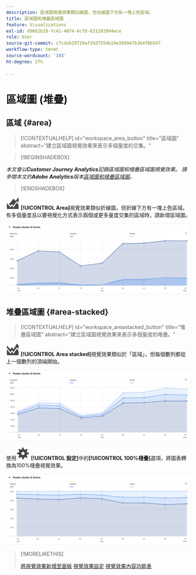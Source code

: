 ```yaml
---
description: 區域圖視覺效果類似線圖，但在線圖下方有一塊上色區域。
title: 區域圖和堆疊區域圖
feature: Visualizations
exl-id: d9662b29-fc41-4074-8cf6-031202994ece
role: User
source-git-commit: c7cdeb29729af35d7554b19e395047b364f0b547
workflow-type: tm+mt
source-wordcount: '193'
ht-degree: 27%

---
```


# 區域圖 (堆疊)

## 區域 {#area}

<!-- markdownlint-disable MD034 -->

>[!CONTEXTUALHELP]
>id="workspace_area_button"
>title="區域圖"
>abstract="建立區域圖視覺效果來表示多個量度的交集。"

<!-- markdownlint-enable MD034 -->


>[!BEGINSHADEBOX]

*本文會以&#x200B;**Customer Journey Analytics**記錄區域圖和棧疊區域圖視覺效果。 請參閱本文的&#x200B;**Adobe Analytics**版本[區域圖和棧疊區域圖](https://experienceleague.adobe.com/en/docs/analytics/analyze/analysis-workspace/visualizations/area)。*

>[!ENDSHADEBOX]


![GraphArea](/help/assets/icons/GraphArea.svg) **[!UICONTROL Area]**&#x200B;視覺效果類似折線圖，但折線下方有一塊上色區域。 有多個量度且以要視覺化方式表示兩個或更多量度交集的區域時，請新增區域圖。

![顯示多個量度的區域視覺效果](assets/area.png)

## 堆疊區域圖 {#area-stacked}

<!-- markdownlint-disable MD034 -->

>[!CONTEXTUALHELP]
>id="workspace_areastacked_button"
>title="堆疊區域圖"
>abstract="建立區域圖視覺效果來表示多個量度的堆疊。"

<!-- markdownlint-enable MD034 -->




![GraphAreaStacked](/help/assets/icons/GraphAreaStacked.svg) **[!UICONTROL Area stacked]**&#x200B;視覺效果類似於「區域」，但每個數列都從上一個數列的頂端開始。

![棧疊的區域，顯示前一個數列頂端的每個數列。](assets/area-stacked.png)

使用![設定](/help/assets/icons/Setting.svg) **[!UICONTROL 設定]**&#x200B;中的&#x200B;**[!UICONTROL 100%棧疊]**&#x200B;選項，將圖表轉換為100%棧疊視覺效果。

![棧疊區域顯示100%棧疊視覺效果。](assets/area-stacked100.png)

>[!MORELIKETHIS]
>
>[將視覺效果新增至面板](/help/analysis-workspace/visualizations/freeform-analysis-visualizations.md#add-visualizations-to-a-panel)
>[視覺效果設定](/help/analysis-workspace/visualizations/freeform-analysis-visualizations.md#settings)
>[視覺效果內容功能表](/help/analysis-workspace/visualizations/freeform-analysis-visualizations.md#context-menu)
>
